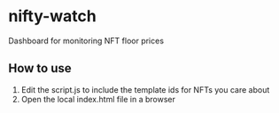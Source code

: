 # nifty-watch
Dashboard for monitoring NFT floor prices

## How to use
1. Edit the script.js to include the template ids for NFTs you care about
2. Open the local index.html file in a browser
